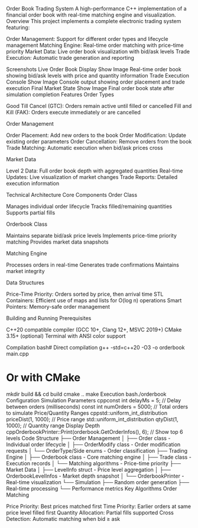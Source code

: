 Order Book Trading System
A high-performance C++ implementation of a financial order book with real-time matching engine and visualization.
Overview
This project implements a complete electronic trading system featuring:

Order Management: Support for different order types and lifecycle management
Matching Engine: Real-time order matching with price-time priority
Market Data: Live order book visualization with bid/ask levels
Trade Execution: Automatic trade generation and reporting

Screenshots
Live Order Book Display
Show Image
Real-time order book showing bid/ask levels with price and quantity information
Trade Execution Console
Show Image
Console output showing order placement and trade execution
Final Market State
Show Image
Final order book state after simulation completion
Features
Order Types

Good Till Cancel (GTC): Orders remain active until filled or cancelled
Fill and Kill (FAK): Orders execute immediately or are cancelled

Order Management

Order Placement: Add new orders to the book
Order Modification: Update existing order parameters
Order Cancellation: Remove orders from the book
Trade Matching: Automatic execution when bid/ask prices cross

Market Data

Level 2 Data: Full order book depth with aggregated quantities
Real-time Updates: Live visualization of market changes
Trade Reports: Detailed execution information

Technical Architecture
Core Components
Order Class

Manages individual order lifecycle
Tracks filled/remaining quantities
Supports partial fills

Orderbook Class

Maintains separate bid/ask price levels
Implements price-time priority matching
Provides market data snapshots

Matching Engine

Processes orders in real-time
Generates trade confirmations
Maintains market integrity

Data Structures

Price-Time Priority: Orders sorted by price, then arrival time
STL Containers: Efficient use of maps and lists for O(log n) operations
Smart Pointers: Memory-safe order management

Building and Running
Prerequisites

C++20 compatible compiler (GCC 10+, Clang 12+, MSVC 2019+)
CMake 3.15+ (optional)
Terminal with ANSI color support

Compilation
bash# Direct compilation
g++ -std=c++20 -O3 -o orderbook main.cpp

# Or with CMake
mkdir build && cd build
cmake ..
make
Execution
bash./orderbook
Configuration
Simulation Parameters
cppconst int delayMs = 5;          // Delay between orders (milliseconds)
const int numOrders = 5000;     // Total orders to simulate
Price/Quantity Ranges
cppstd::uniform_int_distribution<int> priceDist(1, 1000);    // Price range
std::uniform_int_distribution<int> qtyDist(1, 1000);      // Quantity range
Display Depth
cppOrderbookPrinter::Print(orderbook.GetOrderInfos(), 6);    // Show top 6 levels
Code Structure
├── Order Management
│   ├── Order class - Individual order lifecycle
│   ├── OrderModify class - Order modification requests
│   └── OrderType/Side enums - Order classification
├── Trading Engine
│   ├── Orderbook class - Core matching engine
│   ├── Trade class - Execution records
│   └── Matching algorithms - Price-time priority
├── Market Data
│   ├── LevelInfo struct - Price level aggregation
│   ├── OrderbookLevelInfos - Market depth snapshot
│   └── OrderbookPrinter - Real-time visualization
└── Simulation
    ├── Random order generation
    ├── Real-time processing
    └── Performance metrics
Key Algorithms
Order Matching

Price Priority: Best prices matched first
Time Priority: Earlier orders at same price level filled first
Quantity Allocation: Partial fills supported
Cross Detection: Automatic matching when bid ≥ ask
